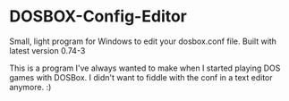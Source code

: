 # DOSBOX-Config-Editor
Small, light program for Windows to edit your dosbox.conf file. Built with latest version 0.74-3

This is a program I've always wanted to make when I started playing DOS games with DOSBox. I didn't want to fiddle with the conf in a text editor anymore. :)
